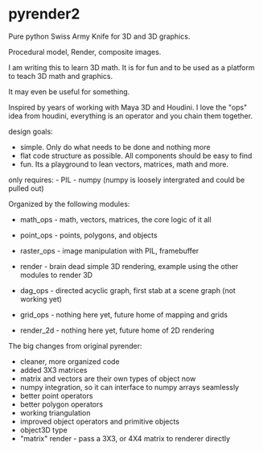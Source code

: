 # pyrender2

Pure python Swiss Army Knife for 3D and 3D graphics. 

Procedural model, Render, composite images. 

I am writing this to learn 3D math. It is for fun and to be used
as a platform to teach 3D math and graphics. 

It may even be useful for something.

Inspired by years of working with Maya 3D and Houdini. 
I love the "ops" idea from houdini, everything is an operator and
you chain them together.


design goals:
   - simple. Only do what needs to be done and nothing more
   - flat code structure as possible. All components should be easy to find 
   - fun. Its a playground to lean vectors, matrices, math and more. 


only requires:
    - PIL 
    - numpy (numpy is loosely intergrated and could be pulled out)


Organized by the following modules:

   -  math_ops   - math, vectors, matrices, the core logic of it all  
   -  point_ops  - points, polygons, and objects 
   -  raster_ops - image manipulation with PIL, framebuffer  
   -  render     - brain dead simple 3D rendering, example using the other modules to render 3D 

   -  dag_ops    - directed acyclic graph, first stab at a scene graph (not working yet)
   -  grid_ops   - nothing here yet, future home of mapping and grids 
   -  render_2d  - nothing here yet, future home of 2D rendering 


The big changes from original pyrender:

  - cleaner, more organized code 
  - added 3X3 matrices 
  - matrix and vectors are their own types of object now
  - numpy integration, so it can interface to numpy arrays seamlessly 
  - better point operators 
  - better polygon operators 
  - working triangulation
  - improved object operators and primitive objects
  - object3D type 
  - "matrix" render - pass a 3X3, or 4X4 matrix to renderer directly 









